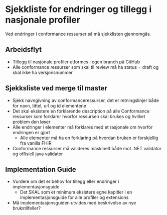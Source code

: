 # Sjekkliste for endringer og tillegg i nasjonale profiler

Ved endringer i conformance ressurser så må sjekklisten gjennomgås.

## Arbeidsflyt

* Tillegg til nasjonale profiler utformes i egen branch på GitHub
* Alle conformance ressurser som skal til review må ha status = draft og skal ikke ha versjonsnummer

## Sjekksliste ved merge til master
* Sjekk navngivning av conformanceressurser, det er retningslinjer både for navn, tittel, url og id elementene
* Det skal eksistere en forklarende description på alle Conformance ressurser som forklarer hvorfor ressursen skal brukes og hvilket problem den løser
* Alle endringer i elementer må forklares med et rasjonale om hvorfor endringen er gjort 
  * Alle elementer må ha en forklaring på hvordan bruken er forskjellig fra vanilla FHIR 
* Conformance ressurser må valideres maskinelt både mot .NET validator og offisiell java validator

## Implementation Guide

* Vurdere om det er behov for tillegg eller endringer i implementasjonsguide
	* Det SKAL som et minimum eksistere egne kapitler i en implementasjonsguide for alle profiler og extensions
* Må implementasjonsguiden utvides med beskrivelse av nye brukstilfeller?
  